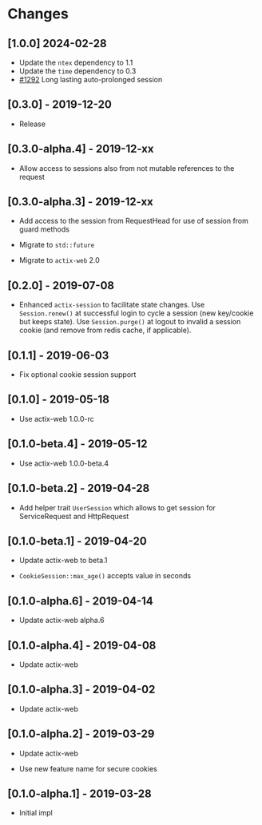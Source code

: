 # Changes

## [1.0.0] 2024-02-28

* Update the `ntex` dependency to 1.1
* Update the `time` dependency to 0.3
* [#1292](https://github.com/actix/actix-web/pull/1292) Long lasting auto-prolonged session

## [0.3.0] - 2019-12-20

* Release

## [0.3.0-alpha.4] - 2019-12-xx

* Allow access to sessions also from not mutable references to the request

## [0.3.0-alpha.3] - 2019-12-xx

* Add access to the session from RequestHead for use of session from guard methods

* Migrate to `std::future`

* Migrate to `actix-web` 2.0

## [0.2.0] - 2019-07-08

* Enhanced ``actix-session`` to facilitate state changes.  Use ``Session.renew()``
  at successful login to cycle a session (new key/cookie but keeps state).
  Use ``Session.purge()`` at logout to invalid a session cookie (and remove
  from redis cache, if applicable).

## [0.1.1] - 2019-06-03

* Fix optional cookie session support

## [0.1.0] - 2019-05-18

* Use actix-web 1.0.0-rc

## [0.1.0-beta.4] - 2019-05-12

* Use actix-web 1.0.0-beta.4

## [0.1.0-beta.2] - 2019-04-28

* Add helper trait `UserSession` which allows to get session for ServiceRequest and HttpRequest

## [0.1.0-beta.1] - 2019-04-20

* Update actix-web to beta.1

* `CookieSession::max_age()` accepts value in seconds

## [0.1.0-alpha.6] - 2019-04-14

* Update actix-web alpha.6

## [0.1.0-alpha.4] - 2019-04-08

* Update actix-web

## [0.1.0-alpha.3] - 2019-04-02

* Update actix-web

## [0.1.0-alpha.2] - 2019-03-29

* Update actix-web

* Use new feature name for secure cookies

## [0.1.0-alpha.1] - 2019-03-28

* Initial impl

